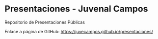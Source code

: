 # Presentaciones - Juvenal Campos

Repositorio de Presentaciones Públicas

Enlace a página de GitHub: https://juvecampos.github.io/presentaciones/
